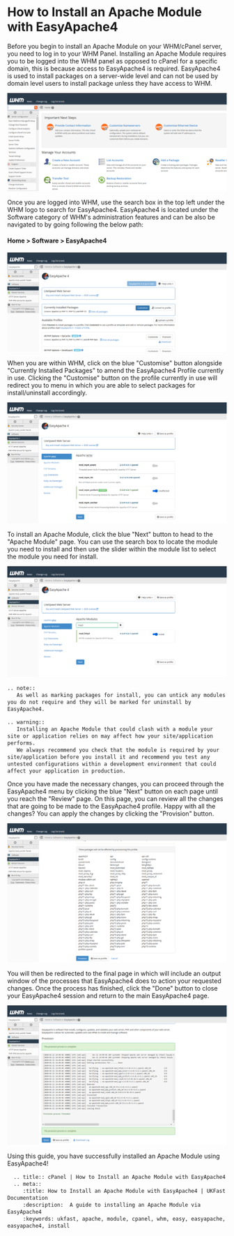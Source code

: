 # How to Install an Apache Module with EasyApache4

Before you begin to install an Apache Module on your WHM/cPanel server, you need to log in to your WHM Panel.
Installing an Apache Module requires you to be logged into the WHM panel as opposed to cPanel for a specific domain, this is because access to EasyApache4 is required.
EasyApache4 is used to install packages on a server-wide level and can not be used by domain level users to install package unless they have access to WHM.

![cPanel Home](files/cpanel_home.PNG)

Once you are logged into WHM, use the search box in the top left under the WHM logo to search for EasyApache4.
EasyApache4 is located under the Software category of WHM's administration features and can be also be navigated to by going following the below path:

#### Home > Software > EasyApache4

![cPanel EA4 Home](files/cpanel_easyapache4home.PNG)

When you are within WHM, click on the blue "Customise" button alongside "Currently Installed Packages" to amend the EasyApache4 Profile currently in use.
Clicking the "Customise" button on the profile currently in use will redirect you to menu in which you are able to select packages for install/uninstall accordingly.

![cPanel EA4 Apache MPM](files/cpanel_easyapache4apachempm.PNG)

To install an Apache Module, click the blue "Next" button to head to the "Apache Module" page.
You can use the search box to locate the module you need to install and then use the slider within the module list to select the module you need for install.

![cPanel EA4 Apache Module](files/cpanel_easyapache4apachemodhttp2.PNG)

```eval_rst
.. note::
   As well as marking packages for install, you can untick any modules you do not require and they will be marked for uninstall by EasyApache4.
```

```eval_rst
.. warning::
   Installing an Apache Module that could clash with a module your site or application relies on may affect how your site/application performs.
   We always recommend you check that the module is required by your site/application before you install it and recommend you test any untested configurations within a development environment that could affect your application in production.
```

Once you have made the necessary changes, you can proceed through the EasyApache4 menu by clicking the blue "Next" button on each page until you reach the "Review" page.
On this page, you can review all the changes that are going to be made to the EasyApache4 profile. Happy with all the changes? You can apply the changes by clicking the "Provision" button.

![cPanel EA4 Review](files/cpanel_easyapache4review.PNG)

You will then be redirected to the final page in which will include an output window of the processes that EasyApache4 does to action your requested changes.
Once the process has finished, click the "Done" button to close your EasyApache4 session and return to the main EasyApache4 page.

![cPanel EA4 Apache Done](files/cpanel_easyapache4done.PNG)

Using this guide, you have successfully installed an Apache Module using EasyApache4!

```eval_rst
  .. title:: cPanel | How to Install an Apache Module with EasyApache4
  .. meta::
     :title: How to Install an Apache Module with EasyApache4 | UKFast Documentation
     :description:  A guide to installing an Apache Module via EasyApache4
     :keywords: ukfast, apache, module, cpanel, whm, easy, easyapache, easyapache4, install
```
